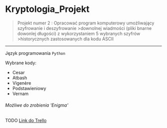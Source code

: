 # Kryptologia_Projekt


>Projekt numer 2 : Opracować program komputerowy umożliwający szyfrowanie i deszyfrowanie >downolnej wiadmości (pliki bnarne dowonlej długości) z wykorzystaniem 5 wybranych szyfrów >historycznych zastosowanych dla kodu ASCII
---------------------------------

Język programowania `Python`

Wybrane kody:
- Cesar
- Atbash
- Vigenère
- Podstawieniowy
- Vernam

###### Możliwe do zrobienia 'Enigma'

TODO [Link do Trello]()
